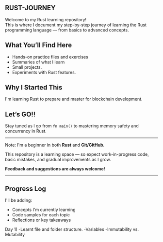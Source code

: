 ## RUST-JOURNEY

Welcome to my Rust learning repository!  
This is where I document my step-by-step journey of learning the Rust programming language — from basics to advanced concepts.

## What You’ll Find Here

- Hands-on practice files and exercises
- Summaries of what I learn
- Small projects.
- Experiments with Rust features.

## Why I Started This

I'm learning Rust to prepare and master for blockchain development.

## Let’s GO!!

Stay tuned as I go from `fn main()` to mastering memory safety and concurrency in Rust.

---

Note: I'm a beginner in both **Rust** and **Git/GitHub**.

This repository is a learning space — so expect work-in-progress code, basic mistakes, and gradual improvements as I grow.

**Feedback and suggestions are always welcome!**

---

## Progress Log

I'll be adding:

- Concepts I'm currently learning
- Code samples for each topic
- Reflections or key takeaways

Day 1) -Learnt file and folder structure.
-Variables
-Immutability vs. Mutability
